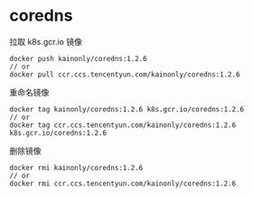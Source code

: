 # coredns

拉取 k8s.gcr.io 镜像

```shell
docker push kainonly/coredns:1.2.6
// or
docker pull ccr.ccs.tencentyun.com/kainonly/coredns:1.2.6
```

重命名镜像

```shell
docker tag kainonly/coredns:1.2.6 k8s.gcr.io/coredns:1.2.6
// or
docker tag ccr.ccs.tencentyun.com/kainonly/coredns:1.2.6 k8s.gcr.io/coredns:1.2.6
```

删除镜像

```shell
docker rmi kainonly/coredns:1.2.6
// or
docker rmi ccr.ccs.tencentyun.com/kainonly/coredns:1.2.6
```